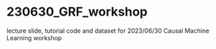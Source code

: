 # 230630_GRF_workshop
lecture slide, tutorial code and dataset for 2023/06/30 Causal Machine Learning workshop
